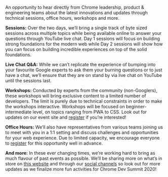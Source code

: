 An opportunity to hear directly from Chrome leadership, product & engineering teams about the latest innovations and updates through technical sessions, office hours, workshops and more.

**Sessions:** Over the two days, we’ll bring a single track of byte sized sessions across multiple topics while being available online to answer your questions through YouTube live chat. Day 1 sessions will focus on building strong foundations for the modern web while Day 2 sessions will show how you can focus on building incredible experiences on top of the solid foundations.

**Live Chat Q&A:** While we can’t replicate the experience of bumping into your favourite Google experts to ask them your burning questions or to just have a chat, we’ll ensure that they are on stand by via live chat on YouTube until the sessions last.

**Workshops:** Conducted by experts from the community (non-Googlers), these workshops will bring exclusive content to a limited number of developers. The limit is purely due to technical constraints in order to make the workshops interactive. Workshops will be focused on beginner-intermediate level, on topics ranging from PWA to CSS. Look out for updates on our event site and <a href="https://events.withgoogle.com/chrome-dev-summit-2020/registrations/new/" target="_blank" rel="noopener noreferrer">register</a> if you’re interested!

**Office Hours:** We’ll also have representatives from various teams joining us to meet with you in a 1:1 setting and discuss challenges and opportunities for your web experience. Due to limited capacity, we encourage everyone to <a href="https://events.withgoogle.com/chrome-dev-summit-2020/registrations/new/" target="_blank" rel="noopener noreferrer">register</a> for this opportunity well in advance.

**And more:** In these ever changing times, we’re working hard to bring as much flavour of past events as possible. We’ll be sharing more on what’s in store on [this website](/) and through our <a href="https://twitter.com/ChromiumDev" target="_blank" rel="noopener noreferrer">social channels</a> so look out for more updates as we finalize more fun activities for Chrome Dev Summit 2020!
